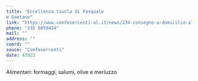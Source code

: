 ```yaml
---
title: "Eccellenza tavola di Pasquale
e Gaetano"
link: "https://www.confesercenti-al.it/news/234-consegne-a-domicilio-alessandria-lista-aggiornata-al-26-marzo.html"
phone: "335 6058424"
mail: ""
address: ""
coord: ""
souce: "Confesercenti"
date: 43923
---
```


Alimentari: formaggi, salumi, olive e merluzzo
